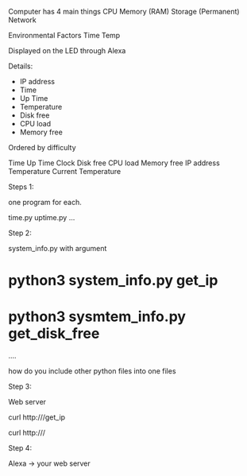 Computer has 4 main things
 CPU 
 Memory (RAM)
 Storage (Permanent)
 Network
 
Environmental Factors 
 Time
 Temp

 Displayed on the LED through Alexa

 Details:

 * IP address
 * Time
 * Up Time
 * Temperature
 * Disk free
 * CPU load
 * Memory free
 

 Ordered by difficulty

 Time
 Up Time
 Clock
 Disk free
 CPU load
 Memory free
 IP address
 Temperature
 Current Temperature
 


 Steps 1:

 one program for each.

 time.py
 uptime.py
 ...

 Step 2:

 system_info.py with argument 

 # python3 system_info.py get_ip

 <Show me ip address>

 # python3 sysmtem_info.py get_disk_free

 <show me disk free>

 ....

 how do you include other python files into one files

 Step 3:

 Web server

curl  http://<web address>/get_ip 
<IP address>

curl http://<web address>/

Step 4:

Alexa -> your web server

